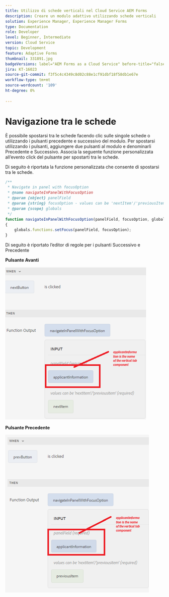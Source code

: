 ```yaml
---
title: Utilizzo di schede verticali nel Cloud Service AEM Forms
description: Creare un modulo adattivo utilizzando schede verticali
solution: Experience Manager, Experience Manager Forms
type: Documentation
role: Developer
level: Beginner, Intermediate
version: Cloud Service
topic: Development
feature: Adaptive Forms
thumbnail: 331891.jpg
badgeVersions: label="AEM Forms as a Cloud Service" before-title="false"
jira: KT-16023
source-git-commit: f3f5c4c4349c8d02c88e1cf91dbf18f58db1e67e
workflow-type: tm+mt
source-wordcount: '109'
ht-degree: 0%

---
```


# Navigazione tra le schede

È possibile spostarsi tra le schede facendo clic sulle singole schede o utilizzando i pulsanti precedente e successivo del modulo.
Per spostarsi utilizzando i pulsanti, aggiungere due pulsanti al modulo e denominarli Precedente e Successivo. Associa la seguente funzione personalizzata all’evento click del pulsante per spostarti tra le schede.

Di seguito è riportata la funzione personalizzata che consente di spostarsi tra le schede.



```javascript
/**
 * Navigate in panel with focusOption
 * @name navigateInPanelWithFocusOption
 * @param {object} panelField
 * @param {string} focusOption - values can be 'nextItem'/'previousItem'
 * @param {scope} globals
 */
function navigateInPanelWithFocusOption(panelField, focusOption, globals)
{
    globals.functions.setFocus(panelField, focusOption);
}
```

Di seguito è riportato l’editor di regole per i pulsanti Successivo e Precedente

**Pulsante Avanti**

![pulsante successivo](assets/next-button.png)

**Pulsante Precedente**

![pulsante prec](assets/prev-button.png)

